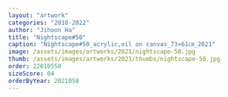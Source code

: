 ```yaml
---
layout: "artwork"
categories: "2018-2022"
author: "Jihoon Ha"
title: "Nightscape#50"
caption: "Nightscape#50_acrylic,oil on canvas_73×61㎝_2021"
image: /assets/images/artworks/2021/nightscape-50.jpg
thumb: /assets/images/artworks/2021/thumbs/nightscape-50.jpg
order: 22010550
sizeScore: 04
orderByYear: 2021058
---
```

